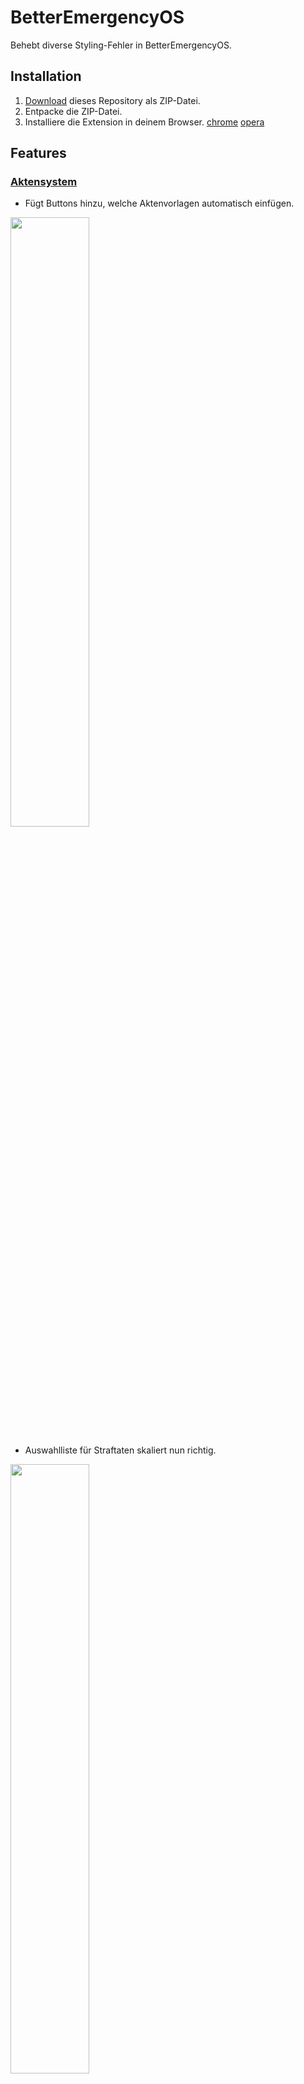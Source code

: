 # BetterEmergencyOS

Behebt diverse Styling-Fehler in BetterEmergencyOS.

## Installation

1. [Download](https://github.com/Just2Ez/emergencyos_addon/archive/refs/heads/main.zip) dieses Repository als ZIP-Datei.
2. Entpacke die ZIP-Datei.
3. Installiere die Extension in deinem Browser. [chrome](https://developer.chrome.com/docs/extensions/get-started/tutorial/hello-world?hl=de#load-unpacked) [opera](https://help.opera.com/en/extensions/testing/)

## Features

### <ins>Aktensystem</ins>

- Fügt Buttons hinzu, welche Aktenvorlagen automatisch einfügen.

<img src="https://i.imgur.com/kv2zYb8.png" width="50%">

- Auswahlliste für Straftaten skaliert nun richtig.

<img src="https://i.imgur.com/vALoLWe.png" width="50%">

### <ins>Ticketsystem</ins>

- Auswahlliste für Straftaten skaliert nun richtig.

<img src="https://i.imgur.com/zU00nKD.png" width="50%">

## Konfiguration

```js
const Akten = {
  fib_schnellakte: {
    buttonName: "FIB Schnellakte",
    template: `<h2 class="ql-align-center"><span style="background-color: transparent; color: rgb(0, 0, 0);"><img src="https://lh7-rt.googleusercontent.com/docsz/AD_4nXdpcOCvqU8yWEzrha9Qx5u9oaV6JMAkRthxBbZ8O0MlrkpE7dvxx1BmGzqFXpf7u9eLxBB79vyuijoMrh4AassxhGJUKnHJvZA0h9sS7PC5wXaefd1bkXMlP0GTnOGq5KaST11B84y_U7zqr576SSodZWq4?key=mwQ9ohSnXMTXw-JODAKBdg" height="115" width="639.5142941646583"></span></h2><h2 class="ql-align-center"><span style="background-color: transparent; color: rgb(7, 55, 99);">Federal Investigation Bureau</span></h2><h2 class="ql-align-center"><span style="background-color: transparent; color: rgb(7, 55, 99);">{dienstnummer}</span></h2><p class="ql-align-center"><span style="background-color: transparent; color: rgb(255, 0, 0);">Schnellakte</span></p><p><br></p><p><strong style="background-color: transparent; color: rgb(0, 0, 0);">Tatort:</strong></p><p><span style="background-color: transparent; color: rgb(0, 0, 0);">PLZ XXXX</span></p><p><br></p><p><strong style="background-color: transparent; color: rgb(0, 0, 0);">Tatzeitraum:</strong></p><p><span style="background-color: transparent; color: rgb(0, 0, 0);">00:00 - {datum}</span></p><p><br></p><p><strong style="background-color: transparent; color: rgb(0, 0, 0);">Weitere beteiligte Einheiten / Zeugen:</strong></p><p><span style="background-color: transparent; color: rgb(0, 0, 0);">FIB-XX</span></p><p><br></p><p><strong style="background-color: transparent; color: rgb(0, 0, 0);">Abgenommene Gegenstände </strong><span style="background-color: transparent; color: rgb(0, 0, 0);">(von [FIB-XX])</span><strong style="background-color: transparent; color: rgb(0, 0, 0);">:</strong></p><p>1x Handy</p><p><br></p><p><strong style="background-color: transparent; color: rgb(0, 0, 0);">Bemerkung:</strong></p><p><span style="background-color: transparent; color: rgb(0, 0, 0);">- Die Rechte wurden von FIB-XX, im Beisein der FIB-XX vorgelesen und verstanden.</span></p><p><span style="color: rgb(0, 0, 0);">- Der Beschuldigte forderte einen Anwalt.</span><span style="background-color: transparent; color: rgb(0, 0, 0);"> </span><strong style="background-color: transparent; color: rgb(0, 0, 0);">ODER </strong><span style="background-color: transparent; color: rgb(0, 0, 0);">Der Beschuldigte verzichtet auf einen Anwalt. </span><strong style="background-color: transparent; color: rgb(0, 0, 0);">ODER </strong><span style="background-color: transparent; color: rgb(0, 0, 0);">Es wurde ein Anwalt gefordert, konnte aber keiner gestellt werden.</span></p><p><span style="color: rgb(0, 0, 0);">- </span><span style="background-color: transparent; color: rgb(0, 0, 0);">Eilverfahren abgelehnt durch: DOJ-XX</span></p><p><br></p><p><strong style="background-color: transparent; color: rgb(0, 0, 0);">gez.</strong></p><p><strong style="background-color: transparent; color: rgb(0, 0, 0);">[{dienstnummer}] [{rang}] [Federal Investigation Bureau]</strong></p>`
  },
  fib_strafakte: {
    buttonName: "FIB Strafakte",
    template: `<h2 class="ql-align-center"><span style="background-color: transparent; color: rgb(0, 0, 0);"><img src="https://lh7-rt.googleusercontent.com/docsz/AD_4nXcQRa7U9S9IGRvfBah0Ty6p6PY_D5feAI51OKGSLraPsBDBYaIUQmgqKdBz9gQsOhNAljkK7B4URoyoo3iLQrM8FUF2sUvpH67dPLVJkzheJPind7uTSBt5TvwPNYAMX0Cx3IBmPsAD_5q5oeLQrgsC6H-D?key=vQ1odk3uQ0ufP-Xk6tkTRg" height="115" width="639.5142941646583"></span></h2><h2 class="ql-align-center"><span style="background-color: transparent; color: rgb(7, 55, 99);">Federal Investigation Bureau</span></h2><h2 class="ql-align-center"><span style="background-color: transparent; color: rgb(7, 55, 99);">{dienstnummer}</span></h2><p class="ql-align-center"><span style="background-color: transparent; color: rgb(255, 0, 0);">Strafakte</span></p><p><br></p><p><strong style="background-color: transparent; color: rgb(0, 0, 0);">Tatort:</strong></p><p><span style="background-color: transparent; color: rgb(0, 0, 0);">PLZ XXXX</span></p><p><br></p><p><strong style="background-color: transparent; color: rgb(0, 0, 0);">Tatzeitraum:</strong></p><p><span style="color: rgb(0, 0, 0);">00:00 - {datum}</span></p><p><br></p><p><strong style="background-color: transparent; color: rgb(0, 0, 0);">Weitere beteiligte Einheiten / Zeugen:</strong></p><p><span style="background-color: transparent; color: rgb(0, 0, 0);">FIB-XX</span></p><p><br></p><p><strong style="background-color: transparent; color: rgb(0, 0, 0);">Beschuldigte Person:</strong></p><p><br></p><p><br></p><p><strong style="background-color: transparent; color: rgb(0, 0, 0);">Sachverhalt aus Sicht des FIB:</strong></p><p><em>Möglichst detaillreich, jedoch dennoch kurz halten.</em></p><p><br></p><p><strong style="background-color: transparent; color: rgb(0, 0, 0);">Abgenommene Gegenstände </strong><span style="background-color: transparent; color: rgb(0, 0, 0);">(von [FIB-XX])</span><strong style="background-color: transparent; color: rgb(0, 0, 0);">:</strong></p><p>1x Handy</p><p><br></p><p><strong style="background-color: transparent; color: rgb(0, 0, 0);">Bemerkung:</strong></p><p><span style="background-color: transparent; color: rgb(0, 0, 0);">- Die Rechte wurden von FIB-XX, im Beisein der FIB-XX vorgelesen und verstanden.</span></p><p><span style="color: rgb(0, 0, 0);">- Der Beschuldigte forderte einen Anwalt.</span><span style="background-color: transparent; color: rgb(0, 0, 0);"> </span><strong style="background-color: transparent; color: rgb(0, 0, 0);">ODER </strong><span style="background-color: transparent; color: rgb(0, 0, 0);">Der Beschuldigte verzichtet auf einen Anwalt. </span><strong style="background-color: transparent; color: rgb(0, 0, 0);">ODER </strong><span style="background-color: transparent; color: rgb(0, 0, 0);">Es wurde ein Anwalt gefordert, konnte aber keiner gestellt werden.</span></p><p><span style="color: rgb(0, 0, 0);">- </span><span style="background-color: transparent; color: rgb(0, 0, 0);">Eilverfahren abgelehnt durch: DOJ-XX</span></p><p><br></p><p><strong style="background-color: transparent; color: rgb(0, 0, 0);">gez.</strong></p><p><strong style="background-color: transparent; color: rgb(0, 0, 0);">[{dienstnummer}] [{rang}] [Federal Investigation Bureau]</strong></p>`
  },
  fib_kollektivakte: {
    buttonName: "FIB Kollektivakte",
    template: `<h2 class="ql-align-center"><span style="background-color: transparent; color: rgb(0, 0, 0);"><img src="https://lh7-rt.googleusercontent.com/docsz/AD_4nXcMHCZ2QGeBjVF-Fz57xoG_JLciyJtzReYxzxD4uDubMUISBZfSGFfVXsEBM8Fiio2KWLxhxZzg7dsmFowXIOrlJaIQtQPaUc1_xdQSIRC4-lqndu98RE9aR1K8BelWTr-dWMJ4bBGmMKuB0jhhFm9Sl-rN?key=4zvMuNh2FEQyWr85ICzYIg" height="115" width="639.5142941646583"></span></h2><h2 class="ql-align-center"><span style="background-color: transparent; color: rgb(7, 55, 99);">Federal Investigation Bureau</span></h2><h2 class="ql-align-center"><span style="background-color: transparent; color: rgb(7, 55, 99);">{dienstnummer}</span></h2><p class="ql-align-center"><span style="background-color: transparent; color: rgb(255, 0, 0);">Kollektivakte</span></p><p><br></p><p><strong style="background-color: transparent; color: rgb(0, 0, 0);">Tatort:</strong></p><p><span style="background-color: transparent; color: rgb(0, 0, 0);">PLZ XXXX</span></p><p><br></p><p><strong style="background-color: transparent; color: rgb(0, 0, 0);">Tatzeitraum:</strong></p><p><span style="color: rgb(0, 0, 0);">00:00 - {datum}</span></p><p><br></p><p><strong style="background-color: transparent; color: rgb(0, 0, 0);">Weitere beteiligte Einheiten / Zeugen:</strong></p><p><span style="background-color: transparent; color: rgb(0, 0, 0);">FIB-XX</span></p><p><br></p><p><strong style="background-color: transparent; color: rgb(0, 0, 0);">Beschuldigte Person(-en):</strong></p><p><br></p><p><br></p><p><strong style="background-color: transparent; color: rgb(0, 0, 0);">Sachverhalt aus Sicht des FIB:</strong></p><p><em>Möglichst detaillreich, jedoch dennoch kurz halten.</em></p><p><br></p><p><strong style="background-color: transparent; color: rgb(0, 0, 0);">Abgenommene Gegenstände </strong><span style="background-color: transparent; color: rgb(0, 0, 0);">(von [FIB-XX])</span><strong style="background-color: transparent; color: rgb(0, 0, 0);">:</strong></p><p>1x Handy</p><p><br></p><p><strong style="background-color: transparent; color: rgb(0, 0, 0);">Bemerkung:</strong></p><p><span style="background-color: transparent; color: rgb(0, 0, 0);">Die Rechte wurden von FIB-XX, im Beisein der FIB-XX vorgelesen und verstanden.</span></p><p><span style="background-color: transparent; color: rgb(0, 0, 0);">Die Kollektivakte wurde von der DOJ-XX genehmigt.</span></p><p><br></p><p><strong style="background-color: transparent; color: rgb(0, 0, 0);">gez.</strong></p><p><strong style="background-color: transparent; color: rgb(0, 0, 0);">[{dienstnummer}] [{rang}] [Federal Investigation Bureau]</strong></p>`
  },
}

const Parameter = {
  "{dienstnummer}": "FIB-XX",
  "{rang}": "Junior Agent",
  "{datum}": undefined // Wird automatisch in getUniqueInformation() aktualisiert.
}
```

### <ins>Akten</ins>

**`buttonName`**: Der Name des Buttons. (Beispiel: *"FIB Kollektivakte"*)

<img src="https://i.imgur.com/JIOaeMv.png" width="15%">

**`template`**: Die Vorlage, welche im Aktensystem kopiert wurde.

<img src="https://i.imgur.com/mUZwS8e.png" width="15%">

> [!NOTE]
> Weitere Aktenvorlagen können nach belieben erstellt werden und können sämtliche Parameter enthalten.

### <ins>Parameter</ins>

**`{dienstnummer}`**: Der Platzhalter für den Parameter. (Beispiel: *"Meine Dienstnummer ist {dienstnummer}."* -> *"Meine Dienstnummer ist FIB-XX."*)

> [!NOTE]
> Weitere Parameter können nach belieben erstellt werden und sind anschließend in den Aktenvorlagen verwendbar.

## Contact

**Fehler entdeckt? Fehlende Features? Fragen?**

<ins>Discord</ins>: **`_just2ez`**
